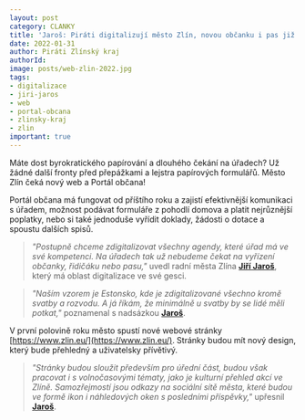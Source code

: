 ```yaml
---
layout: post
category: CLANKY
title: 'Jaroš: Piráti digitalizují město Zlín, novou občanku i pas již brzy vyřídíte z pohodlí domova!'
date: 2022-01-31
author: Piráti Zlínský kraj
authorId: 
image: posts/web-zlin-2022.jpg
tags: 
- digitalizace
- jiri-jaros
- web
- portal-obcana
- zlinsky-kraj
- zlin
important: true
---
```


Máte dost byrokratického papírování a dlouhého čekání na úřadech?  Už žádné další fronty před přepážkami a lejstra papírových formulářů. Město Zlín čeká nový web a Portál občana!

Portál občana má fungovat od příštího roku a zajistí efektivnější komunikaci s úřadem, možnost podávat formuláře z pohodlí domova a platit nejrůznější poplatky, nebo si také jednoduše vyřídit doklady, žádosti o dotace a spoustu dalších spisů.

> *"Postupně chceme zdigitalizovat všechny agendy, které úřad má ve své kompetenci. Na úřadech tak už nebudeme čekat na vyřízení občanky, řidičáku nebo pasu,"* uvedl radní města Zlína **[Jiří Jaroš](https://zlinsky.pirati.cz/lide/jiri-jaros/)**, který má oblast digitalizace ve své gesci.
> 

> *"Naším vzorem je Estonsko, kde je zdigitalizované všechno kromě svatby a rozvodu. A já říkám, že minimálně u svatby by se lidé měli potkat,"* poznamenal s nadsázkou **[Jaroš](https://zlinsky.pirati.cz/lide/jiri-jaros/)**.
> 


V první polovině roku město spustí nové webové stránky [https://www.zlin.eu/](https://www.zlin.eu/). Stránky budou mít nový design, který bude přehledný a uživatelsky přívětivý.

> *"Stránky budou sloužit především pro úřední část, budou však pracovat i s volnočasovými tématy, jako je kulturní přehled akcí ve Zlíně. Samozřejmostí jsou odkazy na sociální sítě města, které budou ve formě ikon i náhledových oken s posledními příspěvky,"* upřesnil **[Jaroš](https://zlinsky.pirati.cz/lide/jiri-jaros/)**.
